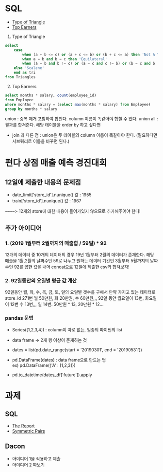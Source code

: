 # SQL

- [Type of Triangle](https://www.hackerrank.com/challenges/what-type-of-triangle/problem)
- [Top Earners](https://www.hackerrank.com/challenges/earnings-of-employees/problem?h_r=internal-search)

1. Type of Triangle
```sql
select
    case 
        when (a + b <= c) or (a + c <= b) or (b + c <= a) then 'Not A Triangle'
        when a = b and b = c then 'Equilateral'
        when (a = b and b != c) or (a = c and c != b) or (b = c and b != a) then 'Isosceles'
    else 'Scalene'
    end as tri
from Triangles
```
2. Top Earners
```sql
select months * salary, count(employee_id)
from Employee
where months * salary = (select max(months * salary) from Employee)
group by months * salary
```



union : 중복 제거 포함하여 합친다. column 이름이 똑같아야 합칠 수 있다.
union all : 결과를 합쳐준다.
해당 테이블을 order by 하고 싶다면 

- join 과 다른 점 : union은 두 테이블의 column 이름이 똑같아야 한다. (필요하다면 서브쿼리로 이름을 바꾸면 된다.)

# 펀다 상점 매출 예측 경진대회

## 12일에 제출한 내용의 문제점
* date_limit['store_id'].nunique() 값 : 1955
* train['store_id'].nunique() 값 : 1967

-----> 12개의 store에 대한 내용이 들어가있지 않으므로 추가해주어야 한다!

## 추가 아이디어

### 1. (2019 1월부터 2월까지의 매출합 / 59일) * 92
12개의 데이터 중 10개의 데이터의 경우 19년 1월부터 2월의 데이터가 존재한다. 해당 매출을 1월,2월의 날짜수인 59로 나누고 원하는 데이터 기간인 3월부터 5월까지의 날짜수인 92를 곱한 값을 내어 concat으로 12일에 제출한 csv와 합쳐보자!

### 2. 92일동안의 요일별 평균 값 계산
 92일동안 월, 화, 수, 목, 금, 토, 일의 요일별 갯수를 구해서 만약 가지고 있는 데이터로 store_id 271번 월 50만원, 화 20만원, 수 60만원,,,
 92일 동안 월요일이 13번, 화요일이 12번 수 13번,,, 일 14번.
 50만원 * 13, 20만원 * 12... 

### pandas 문법
* Series([1,2,3,4]) : column이 따로 없는, 일종의 파이썬의 list

* data frame -> 2개 행 이상이 존재하는 것

* dates = list(pd.date_range(start = '20190301', end = '20190531'))
* pd.DataFrame(dates) : data frame으로 만드는 법<br> ex) pd.DataFrame({'A' : [1,2,3]}) 
* pd.to_datetime(dates_df['future']).apply

# 과제
## SQL
- [The Report](https://www.hackerrank.com/challenges/the-report/problem)
- [Symmetric Pairs](https://www.hackerrank.com/challenges/symmetric-pairs/problem)

## Dacon
* 아이디어 1을 적용하고 제출
* 아이디어 2 짜보기
